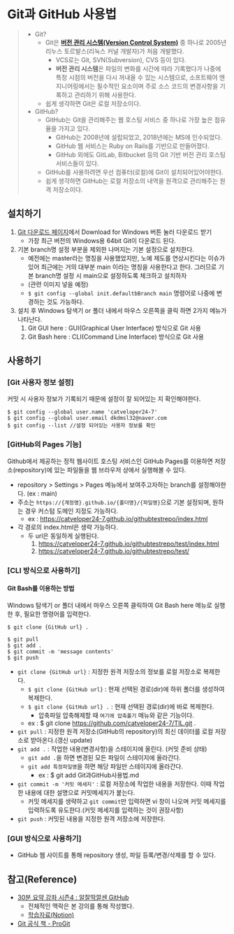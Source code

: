 # Git과 GitHub 사용법
> * Git?
>    * Git은 **[버전 관리 시스템(Version Control System)](https://ko.wikipedia.org/wiki/%EB%B2%84%EC%A0%84_%EA%B4%80%EB%A6%AC)** 중 하나로 2005년 리누스 토르발스(리눅스 커널 개발자)가 처음 개발했다.
>       * VCS로는 Git, SVN(Subversion), CVS 등이 있다. 
>       * **버전 관리 시스템**은 파일의 변화를 시간에 따라 기록했다가 나중에 특정 시점의 버전을 다시 꺼내올 수 있는 시스템으로, 소프트웨어 엔지니어링에서는 필수적인 요소이며 주로 소스 코드의 변경사항을 기록하고 관리하기 위해 사용한다.
>     * 쉽게 생각하면 Git은 로컬 저장소이다.
> * GitHub?
>    * GitHub는 Git을 관리해주는 웹 호스팅 서비스 중 하나로 가장 높은 점유율을 가지고 있다.
>       * GitHub는 2008년에 설립되었고, 2018년에는 MS에 인수되었다. 
>       * GitHub 웹 서비스는 Ruby on Rails를 기반으로 만들어졌다.
>       * GitHub 외에도 GitLab, Bitbucket 등의 Git 기반 버전 관리 호스팅 서비스들이 있다. 
>   * GitHub를 사용하려면 우선 컴퓨터(로컬)에 Git이 설치되어있어야한다.
>   * 쉽게 생각하면 GitHub는 로컬 저장소의 내역을 원격으로 관리해주는 원격 저장소이다.

## 설치하기
1. [Git 다운로드 페이지](https://git-scm.com/downloads)에서 Download for Windows 버튼 눌러 다운로드 받기
   * 가장 최근 버전의 Windows용 64bit Git이 다운로드 된다.
2. 기본 branch명 설정 부분을 제외한 나머지는 기본 설정으로 설치한다.
   * 예전에는 master라는 명칭을 사용했었지만, 노예 제도를 연상시킨다는 이슈가 있어 최근에는 거의 대부분 main 이라는 명칭을 사용한다고 한다. 그러므로 기본 branch명 설정 시 main으로 설정하도록 체크하고 설치하자 
   * (관련 이미지 넣을 예정)
   * `$ git config --global init.defaultbBranch main` 명령어로 나중에 변경하는 것도 가능하다.
3. 설치 후 Windows 탐색기 or 폴더 내에서 마우스 오른쪽을 클릭 하면 2가지 메뉴가 나타난다.
   1. Git GUI here : GUI(Graphical User Interface) 방식으로 Git 사용
   2. Git Bash here : CLI(Command Line Interface) 방식으로 Git 사용

## 사용하기
### [Git 사용자 정보 설정]
커밋 시 사용자 정보가 기록되기 때문에 설정이 잘 되어있는 지 확인해야한다.
```
$ git config --global user.name 'catveloper24-7'
$ git config --global user.email dkdmsl32@naver.com
$ git config --list //설정 되어있는 사용자 정보를 확인
```

### [GitHub의 Pages 기능]
Github에서 제공하는 정적 웹사이트 호스팅 서비스인 GitHub Pages를 이용하면 저장소(repository)에 있는 파일들을 웹 브라우저 상에서 실행해볼 수 있다.
* repository > Settings > Pages 메뉴에서 보여주고자하는 branch를 설정해야한다. (ex : main)
* 주소는 `https://{계정명}.github.io/{폴더명}/{파일명}`으로 기본 설정되며, 원하는 경우 커스텀 도메인 지정도 가능하다. 
  * ex : https://catveloper24-7.github.io/githubtestrepo/index.html
* 각 경로의 index.html은 생략 가능하다. 
  * 두 url은 동일하게 실행된다.
    1. https://catveloper24-7.github.io/githubtestrepo/test/index.html
    2. https://catveloper24-7.github.io/githubtestrepo/test/

### [CLI 방식으로 사용하기]
#### Git Bash를 이용하는 방법
Windows 탐색기 or 폴더 내에서 마우스 오른쪽 클릭하여 Git Bash here 메뉴로 실행한 후, 필요한 명령어를 입력한다.
```
$ git clone {GitHub url} .

$ git pull
$ git add .
$ git commit -m 'message contents'
$ git push
```
* `git clone {GitHub url}` : 지정한 원격 저장소의 정보를 로컬 저장소로 복제한다.
  * `$ git clone {GitHub url}` : 현재 선택된 경로(dir)에 하위 폴더를 생성하여 복제한다. 
  * `$ git clone {GitHub url} .` : 현재 선택된 경로(dir)에 바로 복제한다.
    * 압축파일 압축해제할 때 `여기에 압축풀기` 메뉴와 같은 기능이다.
  * ex : $ git clone https://github.com/catveloper24-7/TIL.git .
* `git pull` : 지정한 원격 저장소(GitHub의 repository)의 최신 데이터를 로컬 저장소로 받아온다.(갱신 update)
* `git add .` : 작업한 내용(변경사항)을 스테이지에 올린다. (커밋 준비 상태)
  * `git add .`을 하면 변경된 모든 파일이 스테이지에 올라간다.
  * `git add 특정파일명`을 하면 해당 파일만 스테이지에 올라간다.
    * ex : $ git add Git과GitHub사용법.md
* `git commit -m '커밋 메세지'` : 로컬 저장소에 작업한 내용을 저장한다. 이때 작업한 내용에 대한 설명으로 커밋메세지가 붙는다.
  * 커밋 메세지를 생략하고 `git commit`만 입력하면 vi 창이 나오며 커밋 메세지를 입력하도록 유도한다.(커밋 메세지를 입력하는 것이 권장사항) 
* `git push` : 커밋된 내용을 지정한 원격 저장소에 저장한다.

### [GUI 방식으로 사용하기]
  * GitHub 웹 사이트를 통해 repository 생성, 파일 등록/변경/삭제를 할 수 있다.

## 참고(Reference)
* [30분 요약 강좌 시즌4 : 알잘딱깔센 GitHub](https://www.inflearn.com/course/30%EB%B6%84-%EC%8B%9C%EC%A6%8C4-%EA%B9%83%ED%97%88%EB%B8%8C)
  * 전체적인 맥락은 본 강의를 통해 작성했다.
  * [학습자료(Notion)](https://paullabworkspace.notion.site/GitHub-435ec8074bcf4353afb947f601a030df)
* [Git 공식 책 - ProGit](https://git-scm.com/book/ko/v2)